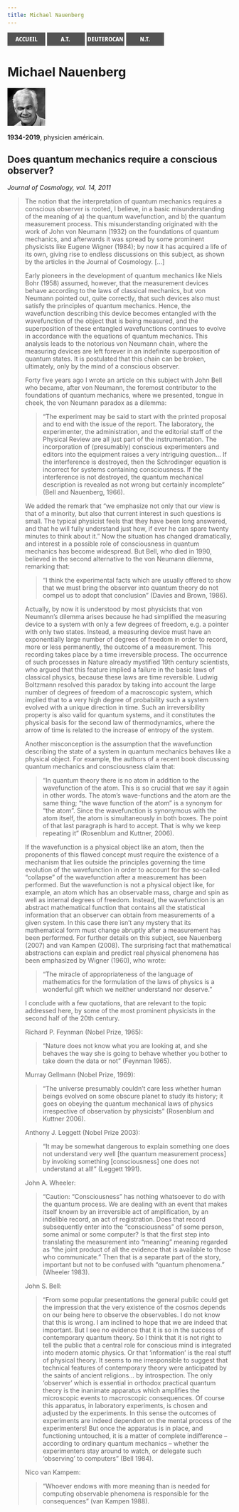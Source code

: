 ```yaml
---
title: Michael Nauenberg
---
```

[<img src="/images/accueil.png">](/)
[<img src="/images/ancientestament.png">](/pages/ancientestament.html)
[<img src="/images/deuterocanoniques.png">](/pages/deuterocanoniques.html)
[<img src="/images/nouveautestament.png">](/pages/nouveautestament.html)

# Michael Nauenberg

[<img src="/images/michaelnauenberg.png">](https://en.wikipedia.org/wiki/Michael_Nauenberg)

**1934-2019**, physicien américain.


## Does quantum mechanics require a conscious observer? <a name="arkhe"></a>
*Journal of Cosmology, vol. 14, 2011*

>The notion that the interpretation of quantum mechanics requires a conscious observer is rooted, I believe, in a basic misunderstanding of the meaning of a) the quantum wavefunction, and b) the quantum measurement process. This misunderstanding originated with the work of John von Neumann (1932) on the foundations of quantum mechanics, and afterwards it was spread by some prominent physicists like Eugene Wigner (1984); by now it has acquired a life of its own, giving rise to endless discussions on this subject, as shown by the articles in the Journal of Cosmology. […]
>
>Early pioneers in the development of quantum mechanics like Niels Bohr (1958) assumed, however, that the measurement devices behave according to the laws of classical mechanics, but von Neumann pointed out, quite correctly, that such devices also must satisfy the principles of quantum mechanics. Hence, the wavefunction describing this device becomes entangled with the wavefunction of the object that is being measured, and the superposition of these entangled wavefunctions continues to evolve in accordance with the equations of quantum mechanics. This analysis leads to the notorious von Neumann chain, where the measuring devices are left forever in an indefinite superposition of quantum states. It is postulated that this chain can be broken, ultimately, only by the mind of a conscious observer.
>
>Forty five years ago I wrote an article on this subject with John Bell who became, after von Neumann, the foremost contributor to the foundations of quantum mechanics, where we presented, tongue in cheek, the von Neumann paradox as a dilemma:
>
>>“The experiment may be said to start with the printed proposal and to end with the issue of the report. The laboratory, the experimenter, the administration, and the editorial staff of the Physical Review are all just part of the instrumentation. The incorporation of (presumably) conscious experimenters and editors into the equipment raises a very intriguing question... If the interference is destroyed, then the Schrodinger equation is incorrect for systems containing consciousness. If the interference is not destroyed, the quantum mechanical description is revealed as not wrong but certainly incomplete” (Bell and Nauenberg, 1966).
>
>We added the remark that “we emphasize not only that our view is that of a minority, but also that current interest in such questions is small. The typical physicist feels that they have been long answered, and that he will fully understand just how, if ever he can spare twenty minutes to think about it.” Now the situation has changed dramatically, and interest in a possible role of consciousness in quantum mechanics has become widespread. But Bell, who died in 1990, believed in the second alternative to the von Neumann dilemma, remarking that:
>
>>“I think the experimental facts which are usually offered to show that we must bring the observer into quantum theory do not compel us to adopt that conclusion” (Davies and Brown, 1986).
>
>Actually, by now it is understood by most physicists that von Neumann’s dilemma arises because he had simplified the measuring device to a system with only a few degrees of freedom, e.g. a pointer with only two states. Instead, a measuring device must have an exponentially large number of degrees of freedom in order to record, more or less permanently, the outcome of a measurement. This recording takes place by a time irreversible process. The occurrence of such processes in Nature already mystified 19th century scientists, who argued that this feature implied a failure in the basic laws of classical physics, because these laws are time reversible. Ludwig Boltzmann resolved this paradox by taking into account the large number of degrees of freedom of a macroscopic system, which implied that to a very high degree of probability such a system evolved with a unique direction in time. Such an irreversibility property is also valid for quantum systems, and it constitutes the physical basis for the second law of thermodynamics, where the arrow of time is related to the increase of entropy of the system.
>
>Another misconception is the assumption that the wavefunction describing the state of a system in quantum mechanics behaves like a physical object. For example, the authors of a recent book discussing quantum mechanics and consciousness claim that:
>
>>“In quantum theory there is no atom in addition to the wavefunction of the atom. This is so crucial that we say it again in other words. The atom’s wave-functions and the atom are the same thing; “the wave function of the atom” is a synonym for “the atom”. Since the wavefunction is synonymous with the atom itself, the atom is simultaneously in both boxes. The point of that last paragraph is hard to accept. That is why we keep repeating it” (Rosenblum and Kuttner, 2006).
>
>If the wavefunction is a physical object like an atom, then the proponents of this flawed concept must require the existence of a mechanism that lies outside the principles governing the time evolution of the wavefunction in order to account for the so-called “collapse” of the wavefunction after a measurement has been performed. But the wavefunction is not a physical object like, for example, an atom which has an observable mass, charge and spin as well as internal degrees of freedom. Instead, the wavefunction is an abstract mathematical function that contains all the statistical information that an observer can obtain from measurements of a given system. In this case there isn’t any mystery that its mathematical form must change abruptly after a measurement has been performed. For further details on this subject, see Nauenberg (2007) and van Kampen (2008). The surprising fact that mathematical abstractions can explain and predict real physical phenomena has been emphasized by Wigner (1960), who wrote:
>
>>“The miracle of appropriateness of the language of mathematics for the formulation of the laws of physics is a wonderful gift which we neither understand nor deserve.”
>
>I conclude with a few quotations, that are relevant to the topic addressed here, by some of the most prominent physicists in the second half of the 20th century.
>
>Richard P. Feynman (Nobel Prize, 1965):
>
>>“Nature does not know what you are looking at, and she behaves the way she is going to behave whether you bother to take down the data or not” (Feynman 1965).
>
>Murray Gellmann (Nobel Prize, 1969):
>
>>“The universe presumably couldn’t care less whether human beings evolved on some obscure planet to study its history; it goes on obeying the quantum mechanical laws of physics irrespective of observation by physicists” (Rosenblum and Kuttner 2006).
>
>Anthony J. Leggett (Nobel Prize 2003):
>
>>“It may be somewhat dangerous to explain something one does not understand very well [the quantum measurement process] by invoking something [consciousness] one does not understand at all!” (Leggett 1991).
>
>John A. Wheeler:
>
>>“Caution: “Consciousness” has nothing whatsoever to do with the quantum process. We are dealing with an event that makes itself known by an irreversible act of amplification, by an indelible record, an act of registration. Does that record subsequently enter into the “consciousness” of some person, some animal or some computer? Is that the first step into translating the measurement into “meaning” meaning regarded as “the joint product of all the evidence that is available to those who communicate.” Then that is a separate part of the story, important but not to be confused with “quantum phenomena.” (Wheeler 1983).
>
>John S. Bell:
>
>>“From some popular presentations the general public could get the impression that the very existence of the cosmos depends on our being here to observe the observables. I do not know that this is wrong. I am inclined to hope that we are indeed that important. But I see no evidence that it is so in the success of contemporary quantum theory. So I think that it is not right to tell the public that a central role for conscious mind is integrated into modern atomic physics. Or that ‘information’ is the real stuff of physical theory. It seems to me irresponsible to suggest that technical features of contemporary theory were anticipated by the saints of ancient religions... by introspection. The only ‘observer’ which is essential in orthodox practical quantum theory is the inanimate apparatus which amplifies the microscopic events to macroscopic consequences. Of course this apparatus, in laboratory experiments, is chosen and adjusted by the experiments. In this sense the outcomes of experiments are indeed dependent on the mental process of the experimenters! But once the apparatus is in place, and functioning untouched, it is a matter of complete indifference – according to ordinary quantum mechanics – whether the experimenters stay around to watch, or delegate such ‘observing’ to computers” (Bell 1984).
>
>Nico van Kampem:
>
>>“Whoever endows with more meaning than is needed for computing observable phenomena is responsible for the consequences” (van Kampen 1988).
